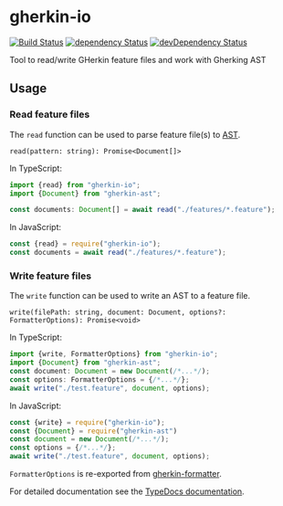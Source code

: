 # gherkin-io

[![Build Status](https://travis-ci.org/gherking/gherkin-io.svg?branch=master)](https://travis-ci.org/gherking/gherkin-io) [![dependency Status](https://david-dm.org/gherking/gherkin-io.svg)](https://david-dm.org/gherking/gherkin-io) [![devDependency Status](https://david-dm.org/gherking/gherkin-io/dev-status.svg)](https://david-dm.org/gherking/gherkin-io#info=devDependencies)

Tool to read/write GHerkin feature files and work with Gherking AST

## Usage

### Read feature files

The `read` function can be used to parse feature file(s) to [AST](https://github.com/gherking/gherkin-ast).

`read(pattern: string): Promise<Document[]>`

In TypeScript:
```typescript
import {read} from "gherkin-io";
import {Document} from "gherkin-ast";

const documents: Document[] = await read("./features/*.feature");
```

In JavaScript:
```javascript
const {read} = require("gherkin-io");
const documents = await read("./features/*.feature");
```

### Write feature files

The `write` function can be used to write an AST to a feature file.

`write(filePath: string, document: Document, options?: FormatterOptions): Promise<void>`

In TypeScript:
```typescript
import {write, FormatterOptions} from "gherkin-io";
import {Document} from "gherkin-ast";
const document: Document = new Document(/*...*/);
const options: FormatterOptions = {/*...*/};
await write("./test.feature", document, options);
```

In JavaScript:
```javascript
const {write} = require("gherkin-io");
const {Document} = require("gherkin-ast")
const document = new Document(/*...*/);
const options = {/*...*/};
await write("./test.feature", document, options);
```

`FormatterOptions` is re-exported from [gherkin-formatter](https://github.com/gherking/gherkin-formatter).

For detailed documentation see the [TypeDocs documentation](https://gherking.github.io/ts-seed/).
